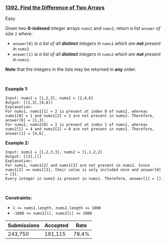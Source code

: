 ### [1392. Find the Difference of Two Arrays](https://leetcode.com/problems/find-the-difference-of-two-arrays/?envType=daily-question&envId=2023-05-03)

Easy

Given two __0-indexed__ integer arrays `` nums1 `` and `` nums2 ``, return _a list_ `` answer `` _of size_ `` 2 `` _where:_

*   `` answer[0] `` _is a list of all __distinct__ integers in_ `` nums1 `` _which are __not__ present in_ `` nums2 ``_._
*   `` answer[1] `` _is a list of all __distinct__ integers in_ `` nums2 `` _which are __not__ present in_ `` nums1 ``.

__Note__ that the integers in the lists may be returned in __any__ order.

 

<strong class="example">Example 1:</strong>

```
Input: nums1 = [1,2,3], nums2 = [2,4,6]
Output: [[1,3],[4,6]]
Explanation:
For nums1, nums1[1] = 2 is present at index 0 of nums2, whereas nums1[0] = 1 and nums1[2] = 3 are not present in nums2. Therefore, answer[0] = [1,3].
For nums2, nums2[0] = 2 is present at index 1 of nums1, whereas nums2[1] = 4 and nums2[2] = 6 are not present in nums2. Therefore, answer[1] = [4,6].
```

<strong class="example">Example 2:</strong>

```
Input: nums1 = [1,2,3,3], nums2 = [1,1,2,2]
Output: [[3],[]]
Explanation:
For nums1, nums1[2] and nums1[3] are not present in nums2. Since nums1[2] == nums1[3], their value is only included once and answer[0] = [3].
Every integer in nums2 is present in nums1. Therefore, answer[1] = [].
```

 

__Constraints:__

*   `` 1 <= nums1.length, nums2.length <= 1000 ``
*   `` -1000 <= nums1[i], nums2[i] <= 1000 ``

| Submissions    | Accepted     | Rate   |
| -------------- | ------------ | ------ |
| 243,750 | 191,115 | 78.4% |